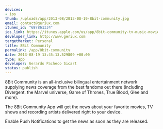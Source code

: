 ```yaml
--- 
devices: 
- ios
thumb: /uploads/app/2013-08/2013-08-19-8bit-community.jpg
email: contact@geriux.com
itunes_id: "687861334"
ios_link: https://itunes.apple.com/us/app/8bit-community-tv-music-movies/id687861334?mt=8%26ign-mpt=uo%3D4
developer_link: http://www.geriux.com
targetMarket: Personal
title: 8Bit Community
permalink: /app/8bit-community
date: 2013-08-19 13:45:13.529809 +00:00
type: app
developer: Gerardo Pacheco Sicart
status: publish
---
```


8Bit Community is an all-inclusive bilingual entertainment network supplying news coverage from the best fandoms out there (including Divergent, the Marvel universe, Game of Thrones, True Blood, Glee and more).

The 8Bit Community App will get the news about your favorite movies, TV shows and recording artists delivered right to your device.

Enable Push Notifications to get the news as soon as they are released.
